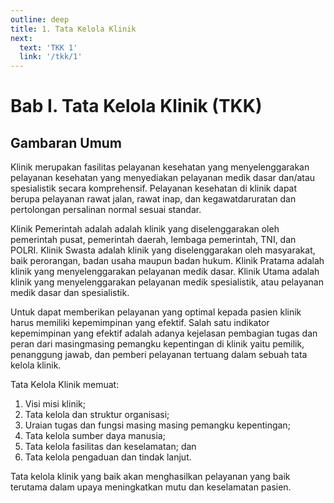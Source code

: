 ```yaml
---
outline: deep
title: 1. Tata Kelola Klinik
next:
  text: 'TKK 1'
  link: '/tkk/1'
---
```

# Bab I. Tata Kelola Klinik (TKK) 
## Gambaran Umum 
Klinik merupakan fasilitas pelayanan kesehatan yang menyelenggarakan pelayanan kesehatan yang menyediakan pelayanan medik dasar dan/atau spesialistik secara komprehensif. Pelayanan kesehatan di klinik dapat berupa pelayanan rawat jalan, rawat inap, dan kegawatdaruratan dan pertolongan persalinan normal sesuai standar. 

Klinik Pemerintah adalah adalah klinik yang diselenggarakan oleh pemerintah pusat, pemerintah daerah, lembaga pemerintah, TNI, dan POLRI. Klinik Swasta adalah klinik yang diselenggarakan oleh masyarakat, baik perorangan, badan usaha maupun badan hukum. Klinik Pratama adalah klinik yang menyelenggarakan pelayanan medik dasar. Klinik Utama adalah klinik yang menyelenggarakan pelayanan medik spesialistik, atau pelayanan medik dasar dan spesialistik. 

Untuk dapat memberikan pelayanan yang optimal kepada pasien klinik harus memiliki kepemimpinan yang efektif. Salah satu indikator kepemimpinan yang efektif adalah adanya kejelasan pembagian tugas dan peran dari masingmasing pemangku kepentingan di klinik yaitu pemilik, penanggung jawab, dan pemberi pelayanan tertuang dalam sebuah tata kelola klinik. 

Tata Kelola Klinik memuat: 
1. Visi misi klinik; 
2. Tata kelola dan struktur organisasi; 
3. Uraian tugas dan fungsi masing masing pemangku kepentingan; 
4. Tata kelola sumber daya manusia; 
5. Tata kelola fasilitas dan keselamatan; dan 
6. Tata kelola pengaduan dan tindak lanjut. 

Tata kelola klinik yang baik akan menghasilkan pelayanan yang baik terutama dalam upaya meningkatkan mutu dan keselamatan pasien.  
